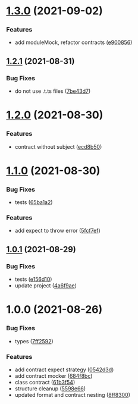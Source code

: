 # [1.3.0](https://github.com/beecode-rs/msh-test-contractor/compare/v1.2.1...v1.3.0) (2021-09-02)


### Features

* add moduleMock, refactor contracts ([e900856](https://github.com/beecode-rs/msh-test-contractor/commit/e90085601cd187c5ed7c36e9f84c2d662eeec760))

## [1.2.1](https://github.com/beecode-rs/msh-test-contractor/compare/v1.2.0...v1.2.1) (2021-08-31)


### Bug Fixes

* do not use .t.ts files ([7be43d7](https://github.com/beecode-rs/msh-test-contractor/commit/7be43d76d693c65bab7108826c66e54bdf20004e))

# [1.2.0](https://github.com/beecode-rs/msh-test-contractor/compare/v1.1.0...v1.2.0) (2021-08-30)


### Features

* contract without subject ([ecd8b50](https://github.com/beecode-rs/msh-test-contractor/commit/ecd8b506dd61ee77de1c18034a089252063948c4))

# [1.1.0](https://github.com/beecode-rs/msh-test-contractor/compare/v1.0.1...v1.1.0) (2021-08-30)


### Bug Fixes

* tests ([65ba1a2](https://github.com/beecode-rs/msh-test-contractor/commit/65ba1a25b476f959c786fae74e7e3925f50adec3))


### Features

* add expect to throw error ([5fcf7ef](https://github.com/beecode-rs/msh-test-contractor/commit/5fcf7ef4faa0b24bb268854986f6c68838a98475))

## [1.0.1](https://github.com/beecode-rs/msh-test-contractor/compare/v1.0.0...v1.0.1) (2021-08-29)


### Bug Fixes

* tests ([e156d10](https://github.com/beecode-rs/msh-test-contractor/commit/e156d106b6c2bf60a354f69966bf8b2c17c16479))
* update project ([4a6f9ae](https://github.com/beecode-rs/msh-test-contractor/commit/4a6f9ae149ade6907328f72ba6c981ed5c604db8))

# 1.0.0 (2021-08-26)


### Bug Fixes

* types ([7ff2592](https://github.com/beecode-rs/msh-test-contractor/commit/7ff2592143b395ba4b032d07951363c72a096499))


### Features

* add contract expect strategy ([0542d3d](https://github.com/beecode-rs/msh-test-contractor/commit/0542d3d9cebebf691a31bf2c9672ffbb4b5e958c))
* add contract mocker ([684f8bc](https://github.com/beecode-rs/msh-test-contractor/commit/684f8bcdc75fafde8c3c7edcfe743f90f58cdd9b))
* class contract ([61b3f54](https://github.com/beecode-rs/msh-test-contractor/commit/61b3f54f91977f12fcc20131ef8514a5e35b0aa9))
* structure cleanup ([5598e66](https://github.com/beecode-rs/msh-test-contractor/commit/5598e66041d83d401b8f0507e841066bfad6bf26))
* updated format and contract nesting ([8ff8300](https://github.com/beecode-rs/msh-test-contractor/commit/8ff8300720ec313160300b4eaabf9be7f2e7c15f))
